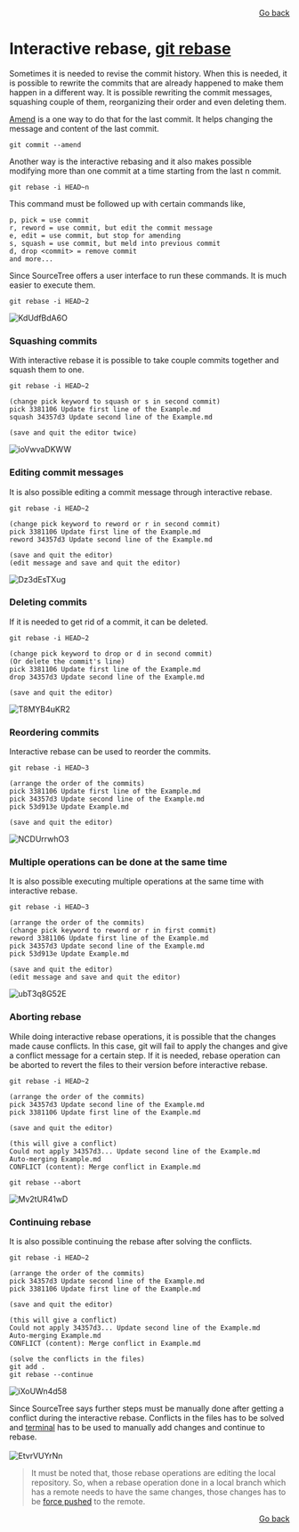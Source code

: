 <p align="right"><a href="../README.md#contents">Go back</a></p>

# Interactive rebase, [git rebase](https://git-scm.com/docs/git-rebase)

Sometimes it is needed to revise the commit history. When this is needed, it is possible to rewrite the commits that are already happened to make them happen in a different way. It is possible rewriting the commit messages, squashing couple of them, reorganizing their order and even deleting them.<br/>

[Amend](Commit.md#amend) is a one way to do that for the last commit. It helps changing the message and content of the last commit.
```
git commit --amend
```

Another way is the interactive rebasing and it also makes possible modifying more than one commit at a time starting from the last n commit.
```
git rebase -i HEAD~n
```

This command must be followed up with certain commands like,
```
p, pick = use commit
r, reword = use commit, but edit the commit message
e, edit = use commit, but stop for amending
s, squash = use commit, but meld into previous commit
d, drop <commit> = remove commit
and more...
```

Since SourceTree offers a user interface to run these commands. It is much easier to execute them.
```
git rebase -i HEAD~2
```
![KdUdfBdA6O](https://user-images.githubusercontent.com/48220015/111906835-a59f2d80-8a63-11eb-99fd-7102c71ea465.gif)

### Squashing commits

With interactive rebase it is possible to take couple commits together and squash them to one.
```
git rebase -i HEAD~2

(change pick keyword to squash or s in second commit)
pick 3381106 Update first line of the Example.md
squash 34357d3 Update second line of the Example.md

(save and quit the editor twice)
```
![ioVwvaDKWW](https://user-images.githubusercontent.com/48220015/111907117-fbc0a080-8a64-11eb-9933-69f682464ece.gif)


### Editing commit messages
It is also possible editing a commit message through interactive rebase.
```
git rebase -i HEAD~2

(change pick keyword to reword or r in second commit)
pick 3381106 Update first line of the Example.md
reword 34357d3 Update second line of the Example.md

(save and quit the editor)
(edit message and save and quit the editor)
```
![Dz3dEsTXug](https://user-images.githubusercontent.com/48220015/111907312-c9fc0980-8a65-11eb-944e-4f97c27e7bdb.gif)


### Deleting commits
If it is needed to get rid of a commit, it can be deleted.
```
git rebase -i HEAD~2

(change pick keyword to drop or d in second commit)
(Or delete the commit's line)
pick 3381106 Update first line of the Example.md
drop 34357d3 Update second line of the Example.md

(save and quit the editor)
```
![T8MYB4uKR2](https://user-images.githubusercontent.com/48220015/111907401-30812780-8a66-11eb-9438-f8cf27c3dc29.gif)


### Reordering commits
Interactive rebase can be used to reorder the commits.
```
git rebase -i HEAD~3

(arrange the order of the commits)
pick 3381106 Update first line of the Example.md
pick 34357d3 Update second line of the Example.md
pick 53d913e Update Example.md

(save and quit the editor)
```
![NCDUrrwhO3](https://user-images.githubusercontent.com/48220015/111907601-214ea980-8a67-11eb-94bf-88096a294da1.gif)


### Multiple operations can be done at the same time
It is also possible executing multiple operations at the same time with interactive rebase.
```
git rebase -i HEAD~3

(arrange the order of the commits)
(change pick keyword to reword or r in first commit)
reword 3381106 Update first line of the Example.md
pick 34357d3 Update second line of the Example.md
pick 53d913e Update Example.md

(save and quit the editor)
(edit message and save and quit the editor)
```
![ubT3q8G52E](https://user-images.githubusercontent.com/48220015/111908241-899e8a80-8a69-11eb-8c28-571ecaa5fda7.gif)


### Aborting rebase
While doing interactive rebase operations, it is possible that the changes made cause conflicts. In this case, git will fail to apply the changes and give a conflict message for a certain step. If it is needed, rebase operation can be aborted to revert the files to their version before interactive rebase.
```
git rebase -i HEAD~2

(arrange the order of the commits)
pick 34357d3 Update second line of the Example.md
pick 3381106 Update first line of the Example.md

(save and quit the editor)

(this will give a conflict)
Could not apply 34357d3... Update second line of the Example.md
Auto-merging Example.md
CONFLICT (content): Merge conflict in Example.md

git rebase --abort
```
![Mv2tUR41wD](https://user-images.githubusercontent.com/48220015/111907776-ded99c80-8a67-11eb-9787-ef4fce028246.gif)


### Continuing rebase
It is also possible continuing the rebase after solving the conflicts.
```
git rebase -i HEAD~2

(arrange the order of the commits)
pick 34357d3 Update second line of the Example.md
pick 3381106 Update first line of the Example.md

(save and quit the editor)

(this will give a conflict)
Could not apply 34357d3... Update second line of the Example.md
Auto-merging Example.md
CONFLICT (content): Merge conflict in Example.md

(solve the conflicts in the files)
git add .
git rebase --continue
```
![iXoUWn4d58](https://user-images.githubusercontent.com/48220015/111908989-7345fe00-8a6c-11eb-9d6c-9f20cba4d23e.gif)

Since SourceTree says further steps must be manually done after getting a conflict during the interactive rebase. Conflicts in the files has to be solved and [terminal](Terminal.md#terminal-in-sourcetree) has to be used to manually add changes and continue to rebase.<br/><br/>
![EtvrVUYrNn](https://user-images.githubusercontent.com/48220015/111909102-f7988100-8a6c-11eb-850b-2c86a55f4780.gif)


> It must be noted that, those rebase operations are editing the local repository. So, when a rebase operation done in a local branch which has a remote needs to have the same changes, those changes has to be [force pushed](ForcePush.md#force-push-git-push) to the remote.

<p align="right"><a href="../README.md#contents">Go back</a></p>
